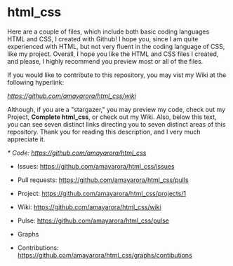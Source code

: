 # html_css

Here are a couple of files, which include both basic coding languages HTML and CSS, I created with Github! I hope you, since I am quite experienced with HTML, but not very fluent in the coding language of CSS, like my project. Overall, I hope you like the HTML and CSS files I created, and please, I highly recommend you preview most or all of the files.

If you would like to contribute to this repository, you may vist my Wiki at the following hyperlink:

*https://github.com/amayarora/html_css/wiki*

Although, if you are a "stargazer," you may preview my code, check out my Project, **Complete html_css**, or check out my Wiki. Also, below this text, you can see seven distinct links directing you to seven distinct areas of this repository. Thank you for reading this description, and I very much appreciate it.

_* Code: https://github.com/amayarora/html_css_

* Issues: https://github.com/amayarora/html_css/issues

* Pull requests: https://github.com/amayarora/html_css/pulls

* Project: https://github.com/amayarora/html_css/projects/1

* Wiki: https://github.com/amayarora/html_css/wiki

* Pulse: https://github.com/amayarora/html_css/pulse

* Graphs
 - Contributions: https://github.com/amayarora/html_css/graphs/contibutions 
